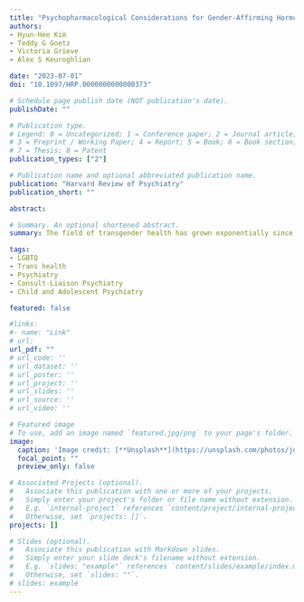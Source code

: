```yaml
---
title: "Psychopharmacological Considerations for Gender-Affirming Hormone Therapy."
authors:
- Hyun-Hee Kim
- Teddy G Goetz
- Victoria Grieve
- Alex S Keuroghlian

date: "2023-07-01"
doi: "10.1097/HRP.0000000000000373"

# Schedule page publish date (NOT publication's date).
publishDate: ""

# Publication type.
# Legend: 0 = Uncategorized; 1 = Conference paper; 2 = Journal article;
# 3 = Preprint / Working Paper; 4 = Report; 5 = Book; 6 = Book section;
# 7 = Thesis; 8 = Patent
publication_types: ["2"]

# Publication name and optional abbreviated publication name.
publication: "Harvard Review of Psychiatry"
publication_short: ""

abstract: 

# Summary. An optional shortened abstract.
summary: The field of transgender health has grown exponentially since the early 2010s. While this increased visibility has not been without controversy, there is growing acknowledgement of the needs of transgender, nonbinary, and gender expansive (TNG) patients and the health disparities they experience compared to the cisgender population. There is also increased interest among clinicians and trainees in providing gender-affirming care in all medical specialties. This is particularly relevant in psychiatry as mental health disparities in TNG patients have been well-documented. TNG patients experience significant minority stress and higher rates of psychiatric illness, self-harm, suicidality, and psychiatric hospitalization compared to their cisgender peers. In this review, we will cover potential interactions and side effects relevant to psychiatric medication management for the three most common medication classes prescribed as part of gender-affirming hormone therapy (GAHT): gonadotropin-releasing hormone receptor agonists, estradiol, and testosterone. Although no studies directly examining the efficacy of psychiatric medications or their interactions with GAHT for TNG patients have been published yet, we have synthesized the existing literature from both cisgender and TNG patients to shed light on health care disparities seen in TNG patients. Since clinicians’ lack of comfort and familiarity with gender-affirming care contributes significantly to these disparities, we hope this narrative review will help psychiatric prescribers provide TNG patients with the same quality of care that cisgender patients receive.

tags:
- LGBTQ
- Trans health
- Psychiatry
- Consult-Liaison Psychiatry
- Child and Adolescent Psychiatry

featured: false

#links:
#- name: "Link"
# url: 
url_pdf: ""
# url_code: ''
# url_dataset: ''
# url_poster: ''
# url_project: ''
# url_slides: ''
# url_source: ''
# url_video: ''

# Featured image
# To use, add an image named `featured.jpg/png` to your page's folder. 
image:
  caption: 'Image credit: [**Unsplash**](https://unsplash.com/photos/jdD8gXaTZsc)'
  focal_point: ""
  preview_only: false

# Associated Projects (optional).
#   Associate this publication with one or more of your projects.
#   Simply enter your project's folder or file name without extension.
#   E.g. `internal-project` references `content/project/internal-project/index.md`.
#   Otherwise, set `projects: []`.
projects: []

# Slides (optional).
#   Associate this publication with Markdown slides.
#   Simply enter your slide deck's filename without extension.
#   E.g. `slides: "example"` references `content/slides/example/index.md`.
#   Otherwise, set `slides: ""`.
# slides: example
---
```




